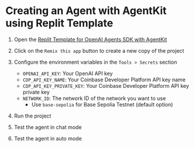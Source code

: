 # Creating an Agent with AgentKit using Replit Template

1. Open the [Replit Template for OpenAI Agents SDK with AgentKit](https://replit.com/t/coinbase-developer-platform/repls/CDP-AgentKit-Agents-SDK-Quickstart/view#README.md)

2. Click on the `Remix this app` button to create a new copy of the project

3. Configure the environment variables in the `Tools > Secrets` section

   - `OPENAI_API_KEY`: Your OpenAI API key
   - `CDP_API_KEY_NAME`: Your Coinbase Developer Platform API key name
   - `CDP_API_KEY_PRIVATE_KEY`: Your Coinbase Developer Platform API key private key
   - `NETWORK_ID`: The network ID of the network you want to use
     - Use `base-sepolia` for Base Sepolia Testnet (default option)

4. Run the project

5. Test the agent in chat mode

6. Test the agent in auto mode
